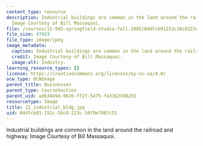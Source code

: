 ```yaml
---
content_type: resource
description: Industrial buildings are common in the land around the railroad and highway.
  Image Courtesy of Bill Massaquoi.
file: /courses/11-945-springfield-studio-fall-2005/04dfcb91152c16c8223c50f9e7907c51_22_industrial_bldg.jpg
file_size: 47423
file_type: image/jpeg
image_metadata:
  caption: Industrial buildings are common in the land around the railroad and highway.
  credit: Image Courtesy of Bill Massaquoi.
  image-alt: Industry.
learning_resource_types: []
license: https://creativecommons.org/licenses/by-nc-sa/4.0/
ocw_type: OCWImage
parent_title: Businesses
parent_type: CourseSection
parent_uid: ad634494-9626-ff27-5475-fa31623d8255
resourcetype: Image
title: 22_industrial_bldg.jpg
uid: 04dfcb91-152c-16c8-223c-50f9e7907c51
---
```

Industrial buildings are common in the land around the railroad and highway. Image Courtesy of Bill Massaquoi.
